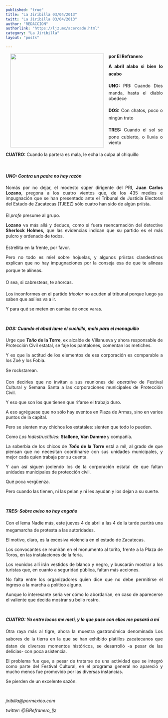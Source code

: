 ```yaml
---
published: "true"
title: "La Jiribilla 03/04/2013"
twitt: "La Jiribilla 03/04/2013"
author: "REDACCION"
authorlink: "https://ljz.mx/acercade.html"
category: "La Jiribilla"
layout: "posts"

---
```


<img src="http://ljz.mx/images/stories/fotos_abril2013/p2 carton 03042013.jpg" border="0" width="300" style="margin-left: 15px; margin-right: 15px; float: left;" />

<p style="text-align: justify;">
  <strong>por El Refranero</strong>
</p>

<p style="text-align: justify;">
  <strong>A abril alabo si bien lo acabo</strong>
</p>

<p style="text-align: justify;">
  <strong>UNO:</strong> PRI: Cuando Dios manda, hasta el diablo obedece
</p>

<p style="text-align: justify;">
  <strong>DOS:</strong> Con chatos, poco o ningún trato
</p>

<p style="text-align: justify;">
  <strong>TRES: </strong>Cuando el sol se pone cubierto, o lluvia o viento
</p>

<p style="text-align: justify;">
  <strong>CUATRO:</strong> Cuando la partera es mala, le echa la culpa al chiquillo
</p>

<p style="text-align: justify;">
   
</p>

<p style="text-align: justify;">
  <strong><em>UNO: Contra un padre no hay razón</em></strong>
</p>

<p style="text-align: justify;">
  Nomás por no dejar, el modesto súper dirigente del PRI, <strong>Juan Carlos Lozano</strong>, pregona a los cuatro vientos que, de los 435 medios e impugnación que se han presentado ante el Tribunal de Justicia Electoral del Estado de Zacatecas (TJEEZ) sólo cuatro han sido de algún priísta.
</p>

<p style="text-align: justify;">
  El <em>profe</em> presume al grupo.
</p>

<p style="text-align: justify;">
  <strong>Lozano</strong> va más allá y deduce, como si fuera reencarnación del detective <strong>Sherlock Holmes</strong>, que las evidencias indican que su partido es el más pulcro y ordenado de todos.
</p>

<p style="text-align: justify;">
  Estrellita en la frente, por favor.
</p>

<p style="text-align: justify;">
  Pero no todo es miel sobre hojuelas, y algunos priístas clandestinos explican que no hay impugnaciones por la conseja esa de que te alíneas porque te alíneas.
</p>

<p style="text-align: justify;">
  O sea, si cabresteas, te ahorcas.
</p>

<p style="text-align: justify;">
  Los inconformes en el partido <em>tricolor</em> no acuden al tribunal porque luego ya saben que así les va a ir.
</p>

<p style="text-align: justify;">
  Y para qué se meten en camisa de once varas.
</p>

<p style="text-align: justify;">
   
</p>

<p style="text-align: justify;">
  <strong><em>DOS: Cuando el abad lame el cuchillo, malo para el monaguillo</em></strong>
</p>

<p style="text-align: justify;">
  Urge que <strong><em>Toño</em></strong><strong> de la Torre</strong>, ex alcalde de Villanueva y ahora responsable de Protección Civil estatal, se faje los pantalones, comentan los metiches.
</p>

<p style="text-align: justify;">
  Y es que la actitud de los elementos de esa corporación es comparable a los Zoé y los Fobia.
</p>

<p style="text-align: justify;">
  Se rockstarean.
</p>

<p style="text-align: justify;">
  Con decirles que no invitan a sus reuniones del <em>operativo</em> de Festival Cultural y Semana Santa a las corporaciones municipales de Protección Civil.
</p>

<p style="text-align: justify;">
  Y eso que son los que tienen que rifarse el trabajo duro.
</p>

<p style="text-align: justify;">
  A eso agréguese que no sólo hay eventos en Plaza de Armas, sino en varios puntos de la capital.
</p>

<p style="text-align: justify;">
  Pero se sienten muy chichos los estatales: sienten que todo lo pueden.
</p>

<p style="text-align: justify;">
  Como<em> Los Indestructibles</em>: <strong>Stallone, Van Damme </strong>y compañía.
</p>

<p style="text-align: justify;">
  La soberbia de los chicos de <strong><em>Toño</em></strong><strong> de la Torre </strong>está a mil, al grado de que piensan que no necesitan coordinarse con sus unidades municipales, y mejor cada quien trabaja por su cuenta.
</p>

<p style="text-align: justify;">
  Y aun así siguen jodiendo los de la corporación estatal de que faltan unidades municipales de protección civil.
</p>

<p style="text-align: justify;">
  Qué poca vergüenza.
</p>

<p style="text-align: justify;">
  Pero cuando las tienen, ni las pelan y ni les ayudan y los dejan a su suerte.
</p>

<p style="text-align: justify;">
   
</p>

<p style="text-align: justify;">
  <strong><em>TRES: Sobre aviso no hay engaño</em></strong>
</p>

<p style="text-align: justify;">
  Con el lema Nadie más, este jueves 4 de abril a las 4 de la tarde partirá una megamarcha de protesta a las autoridades.
</p>

<p style="text-align: justify;">
  El motivo, claro, es la excesiva violencia en el estado de Zacatecas.
</p>

<p style="text-align: justify;">
  Los convocantes se reunirán en el monumento al torito, frente a la Plaza de Toros, en las instalaciones de la feria.
</p>

<p style="text-align: justify;">
  Los reunidos allí irán vestidos de blanco y negro, y buscarán mostrar a los turistas que, en cuanto a seguridad pública, faltan más acciones.
</p>

<p style="text-align: justify;">
  No falta entre los organizadores quien dice que no debe permitirse el ingreso a la marcha a político alguno.
</p>

<p style="text-align: justify;">
  Aunque lo interesante sería ver cómo lo abordarían, en caso de aparecerse el valiente que decida mostrar su bello rostro.
</p>

<p style="text-align: justify;">
   
</p>

<p style="text-align: justify;">
  <strong><em>CUATRO: Ya entre locos me metí, y lo que pase con ellos me pasará a mí</em></strong>
</p>

<p style="text-align: justify;">
  Otra raya más al tigre, ahora la muestra gastronómica denominada Los sabores de la tierra en la que se han exhibido platillos zacatecanos que datan de diversos momentos históricos, se desarrolló -a pesar de las delicias- con poca asistencia.
</p>

<p style="text-align: justify;">
  El problema fue que, a pesar de tratarse de una actividad que se integró como parte del Festival Cultural, en el programa general no apareció y mucho menos fue promovido por las diversas instancias.
</p>

<p style="text-align: justify;">
  Se pierden de un excelente sazón.
</p>

<p style="text-align: justify;">
   
</p>

<p style="text-align: justify;">
  <em>jiribilla@pormexico.com</em>
</p>

<p style="text-align: justify;">
  <em>twitter: @ElRefranero_ljz</em>
</p>
